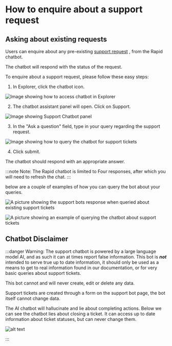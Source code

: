 # How to enquire about a support request

## Asking about existing requests


Users can enquire about any pre-existing <a href="https://rapiddocs.z8.web.core.windows.net/docs/Rapid/User%20Manual/glossary/#support-request" target="_blank">support request</a> , from the Rapid chatbot. 

The chatbot will respond with the status of the request.

To enquire about a support request, please follow these easy steps:

1. In Explorer, click the chatbot icon.

![Image showing how to access chatbot in Explorer](<Support req 1.png>)

2. The chatbot assistant panel will open. Click on Support. 

![Image showing Support Chatbot panel](<Support req 2.png>)

3. In the "Ask a question" field, type in your query regarding the support request. 

![Image showing how to query the chatbot for support tickets](<Support req 9.png>)

4. Click submit. 

The chatbot should respond with an appropriate answer.

:::note Note:
The Rapid chatbot is limited to Four responses, after which you will need to refresh the chat.
:::


below are a couple of examples of how you can query the bot about your queries.

![A picture showing the support bots response when queried about existing support tickets](image.png)

![A picture showing an example of querying the chatbot about support tickets](image-2.png)


## Chatbot Disclaimer

:::danger Warning:
The support chatbot is powered by a large language model AI, and as such it can at times report false information. This bot is ***not*** intended to serve true up to date information, it should only be used as a means to get to real information found in our documentation, or for very basic queries about support tickets.

This bot cannot and will never create, edit or delete any data.

Support tickets are created through a form on the support bot page, the bot itself cannot change data. 


The AI chatbot will hallucinate and lie about completing actions.
Below we can see the chatbot lies about closing a ticket. It can access up to date information about ticket statuses, but can never change them.

![alt text](image-1.png)

:::